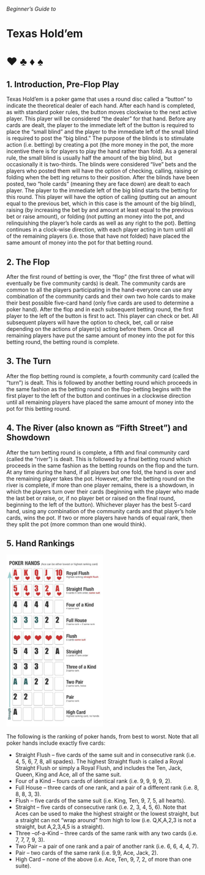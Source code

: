 *Beginner’s Guide to*

# Texas Hold’em

# ♥ ♣ ♦ ♠

## 1. Introduction, Pre-Flop Play

Texas Hold’em is a poker game that uses a round disc called a “button” to indicate the theoretical dealer of each hand. After each hand is
completed, as with standard poker rules, the button moves clockwise to the next active player. This player will be considered “the dealer” for
that hand.
Before any cards are dealt, the player to the immediate left of the button is required to place the “small blind” and the player to the immediate
left of the small blind is required to post the “big blind.” The purpose of the blinds is to stimulate action (i.e. betting) by creating a pot (the
more money in the pot, the more incentive there is for players to play the hand rather than fold). As a general rule, the small blind is usually
half the amount of the big blind, but occasionally it is two-thirds. The blinds were considered “live” bets and the players who posted them will
have the option of checking, calling, raising or folding when the bett ing returns to their position.
After the blinds have been posted, two “hole cards” (meaning they are face down) are dealt to each player. The player to the immediate left
of the big blind starts the betting for this round. This player will have the option of calling (putting out an amount equal to the previous bet,
which in this case is the amount of the big blind), raising (by increasing the bet by and amount at least equal to the previous bet or raise
amount), or folding (not putting an money into the pot, and relinquishing the player’s hole cards as well as any right to the pot). Betting
continues in a clock-wise direction, with each player acting in turn until all of the remaining players (i.e. those that have not folded) have
placed the same amount of money into the pot for that betting round.

## 2. The Flop

After the first round of betting is over, the “flop” (the first three of what will eventually be five community cards) is dealt. The community cards
are common to all the players participating in the hand-everyone can use any combination of the community cards and their own two hole
cards to make their best possible five-card hand (only five cards are used to determine a poker hand). After the flop and in each subsequent
betting round, the first player to the left of the button is first to act. This player can check or bet. All subsequent players will have the option
to check, bet, call or raise depending on the actions of player(s) acting before them. Once all remaining players have put the same amount
of money into the pot for this betting round, the betting round is complete.

## 3. The Turn

After the flop betting round is complete, a fourth community card (called the “turn”) is dealt. This is followed by another betting round which
proceeds in the same fashion as the betting round on the flop-betting begins with the first player to the left of the button and continues in a
clockwise direction until all remaining players have placed the same amount of money into the pot for this betting round.

## 4. The River (also known as “Fifth Street”) and Showdown

After the turn betting round is complete, a fifth and final community card (called the “river”) is dealt. This is followed by a final betting round
which proceeds in the same fashion as the betting rounds on the flop and the turn. At any time during the hand, if all players but one fold,
the hand is over and the remaining player takes the pot. However, after the betting round on the river is complete, if more than one player
remains, there is a showdown, in which the players turn over their cards (beginning with the player who made the last bet or raise, or, if no
player bet or raised on the final round, beginning to the left of the button). Whichever player has the best 5-card hand, using any
combination of the community cards and that player’s hole cards, wins the pot. If two or more players have hands of equal rank, then they
split the pot (more common than one would think).

## 5. Hand Rankings

<img src="images/hand ranking.jpg" width="50%">

The following is the ranking of poker hands, from best to worst. Note that all poker hands include exactly five cards:
 - Straight Flush – five cards of the same suit and in consecutive rank (i.e. 4, 5, 6, 7, 8, all spades). The highest Straight flush
is called a Royal Straight Flush or simply a Royal Flush, and includes the Ten, Jack, Queen, King and Ace, all of the same
suit.
 - Four of a Kind – fours cards of identical rank (i.e. 9, 9, 9, 9, 2).
 - Full House – three cards of one rank, and a pair of a different rank (i.e. 8, 8, 8, 3, 3).
 - Flush – five cards of the same suit (i.e. King, Ten, 9, 7, 5, all hearts).
 - Straight – five cards of consecutive rank (i.e. 2, 3, 4, 5, 6). Note that Aces can be used to make the highest straight or the
lowest straight, but a straight can not “wrap around” from high to low (i.e. Q,K,A,2,3 is not a straight, but A,2,3,4,5 is a
straight).
 - Three –of-a-Kind – three cards of the same rank with any two cards (i.e. 7, 7, 7, 9, 3).
 - Two Pair – a pair of one rank and a pair of another rank (i.e. 6, 6, 4, 4, 7).
 - Pair – two cards of the same rank (i.e. 9,9, Ace, Jack, 2).
 - High Card – none of the above (i.e. Ace, Ten, 9, 7, 2, of more than one suite).
